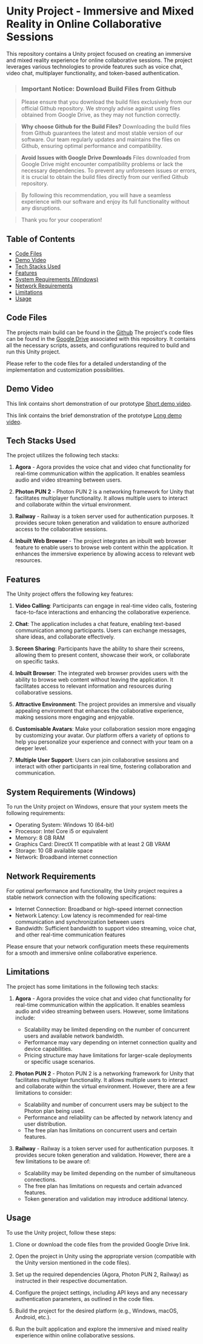 # Unity Project - Immersive and Mixed Reality in Online Collaborative Sessions

This repository contains a Unity project focused on creating an immersive and mixed reality experience for online collaborative sessions. The project leverages various technologies to provide features such as voice chat, video chat, multiplayer functionality, and token-based authentication.

> ### Important Notice: Download Build Files from Github

>Please ensure that you download the build files exclusively from our official Github repository. We strongly advise against using files obtained from Google Drive, as they may not function correctly.

>**Why choose Github for the Build Files?**
Downloading the build files from Github guarantees the latest and most stable version of our software. Our team regularly updates and maintains the files on Github, ensuring optimal performance and compatibility.

>**Avoid Issues with Google Drive Downloads**
Files downloaded from Google Drive might encounter compatibility problems or lack the necessary dependencies. To prevent any unforeseen issues or errors, it is crucial to obtain the build files directly from our verified Github repository.

>By following this recommendation, you will have a seamless experience with our software and enjoy its full functionality without any disruptions.

>Thank you for your cooperation!

## Table of Contents
- [Code Files](#code-files)
- [Demo Video](#demo-video)
- [Tech Stacks Used](#tech-stacks-used)
- [Features](#features)
- [System Requirements (Windows)](#system-requirements-windows)
- [Network Requirements](#network-requirements)
- [Limitations](#limitations)
- [Usage](#usage)

## Code Files
The projects main build can be found in the [Github](https://github.com/gokulkarthiksrihari/Virtulink)
The project's code files can be found in the [Google Drive](link-to-your-google-drive) associated with this repository. It contains all the necessary scripts, assets, and configurations required to build and run this Unity project.

Please refer to the code files for a detailed understanding of the implementation and customization possibilities.

## Demo Video

This link contains short demonstration of our prototype [Short demo video](https://drive.google.com/file/d/1mzu19lN2nrXaSq8UAKcHZURW4YxfEwX-/view?usp=drivesdk).

This link contains the brief demonstration of the prototype [Long demo video](https://drive.google.com/file/d/1n2oVB8LoPnpG-xfziWYShRfTiyS56QbY/view?usp=drivesdk).

## Tech Stacks Used

The project utilizes the following tech stacks:

1. **Agora** - Agora provides the voice chat and video chat functionality for real-time communication within the application. It enables seamless audio and video streaming between users.

2. **Photon PUN 2** - Photon PUN 2 is a networking framework for Unity that facilitates multiplayer functionality. It allows multiple users to interact and collaborate within the virtual environment.

3. **Railway** - Railway is a token server used for authentication purposes. It provides secure token generation and validation to ensure authorized access to the collaborative sessions.

4. **Inbuilt Web Browser** - The project integrates an inbuilt web browser feature to enable users to browse web content within the application. It enhances the immersive experience by allowing access to relevant web resources.


## Features

The Unity project offers the following key features:

1. **Video Calling**: Participants can engage in real-time video calls, fostering face-to-face interactions and enhancing the collaborative experience.

2. **Chat**: The application includes a chat feature, enabling text-based communication among participants. Users can exchange messages, share ideas, and collaborate effectively.

3. **Screen Sharing**: Participants have the ability to share their screens, allowing them to present content, showcase their work, or collaborate on specific tasks.

4. **Inbuilt Browser**: The integrated web browser provides users with the ability to browse web content without leaving the application. It facilitates access to relevant information and resources during collaborative sessions.

5. **Attractive Environment**: The project provides an immersive and visually appealing environment that enhances the collaborative experience, making sessions more engaging and enjoyable.

6. **Customisable Avatars**: Make your collaboration session more engaging by customizing your avatar. Our platform offers a variety of options to help you personalize your experience and connect with your team on a deeper level.

7. **Multiple User Support**: Users can join collaborative sessions and interact with other participants in real time, fostering collaboration and communication.


## System Requirements (Windows)

To run the Unity project on Windows, ensure that your system meets the following requirements:

- Operating System: Windows 10 (64-bit)
- Processor: Intel Core i5 or equivalent
- Memory: 8 GB RAM
- Graphics Card: DirectX 11 compatible with at least 2 GB VRAM
- Storage: 10 GB available space
- Network: Broadband internet connection

## Network Requirements

For optimal performance and functionality, the Unity project requires a stable network connection with the following specifications:

- Internet Connection: Broadband or high-speed internet connection
- Network Latency: Low latency is recommended for real-time communication and synchronization between users
- Bandwidth: Sufficient bandwidth to support video streaming, voice chat, and other real-time communication features

Please ensure that your network configuration meets these requirements for a smooth and immersive online collaborative experience.


## Limitations

The project has some limitations in the following tech stacks:

1. **Agora** - Agora provides the voice chat and video chat functionality for real-time communication within the application. It enables seamless audio and video streaming between users. However, some limitations include:
   - Scalability may be limited depending on the number of concurrent users and available network bandwidth.
   - Performance may vary depending on internet connection quality and device capabilities.
   - Pricing structure may have limitations for larger-scale deployments or specific usage scenarios.

2. **Photon PUN 2** - Photon PUN 2 is a networking framework for Unity that facilitates multiplayer functionality. It allows multiple users to interact and collaborate within the virtual environment. However, there are a few limitations to consider:
   - Scalability and number of concurrent users may be subject to the Photon plan being used.
   - Performance and reliability can be affected by network latency and user distribution.
   - The free plan has limitations on concurrent users and certain features.

3. **Railway** - Railway is a token server used for authentication purposes. It provides secure token generation and validation. However, there are a few limitations to be aware of:
   - Scalability may be limited depending on the number of simultaneous connections.
   - The free plan has limitations on requests and certain advanced features.
   - Token generation and validation may introduce additional latency.

## Usage

To use the Unity project, follow these steps:

1. Clone or download the code files from the provided Google Drive link.

2. Open the project in Unity using the appropriate version (compatible with the Unity version mentioned in the code files).

3. Set up the required dependencies (Agora, Photon PUN 2, Railway) as instructed in their respective documentation.

4. Configure the project settings, including API keys and any necessary authentication parameters, as outlined in the code files.

5. Build the project for the desired platform (e.g., Windows, macOS, Android, etc.).

6. Run the built application and explore the immersive and mixed reality experience within online collaborative sessions.

